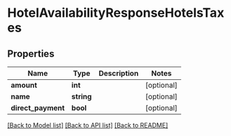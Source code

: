 # HotelAvailabilityResponseHotelsTaxes

## Properties
Name | Type | Description | Notes
------------ | ------------- | ------------- | -------------
**amount** | **int** |  | [optional] 
**name** | **string** |  | [optional] 
**direct_payment** | **bool** |  | [optional] 

[[Back to Model list]](../../README.md#documentation-for-models) [[Back to API list]](../../README.md#documentation-for-api-endpoints) [[Back to README]](../../README.md)

